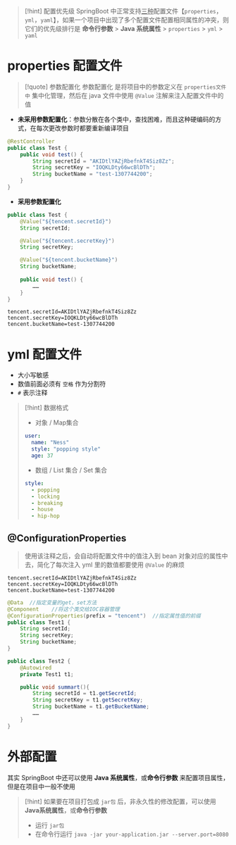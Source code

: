 
>[!hint] 配置优先级
>SpringBoot 中正常支持<u>三种</u>配置文件【`properties`，`yml`，`yaml`】，如果一个项目中出现了多个配置文件配置相同属性的冲突，则它们的优先级排行是 **命令行参数** > **Java 系统属性** > `properties` > `yml` > `yaml`


# properties 配置文件
>[!quote] 参数配置化
>参数配置化 是将项目中的参数定义在 `properties文件中` 集中化管理，然后在 java 文件中使用 `@Value` 注解来注入配置文件中的值

- **未采用参数配置化**：参数分散在各个类中，查找困难，而且这种硬编码的方式，在每次更改参数时都要重新编译项目
```java
@RestController
public class Test {
	public void test() {
		String secretId = "AKIDtlYAZjRbefnkT4Siz8Zz";  
		String secretKey = "IOQKLDty66wcBlDTh";
		String bucketName = "test-1307744200";
	}
}
```


- **采用参数配置化**
```java
public class Test {
	@Value("${tencent.secretId}")
	String secretId;

	@Value("${tencent.secretKey}")
	String secretKey;

	@Value("${tencent.bucketName}")
	String bucketName;
	
	public void test() {
		……
	}
}
```

```properties
tencent.secretId=AKIDtlYAZjRbefnkT4Siz8Zz  
tencent.secretKey=IOQKLDty66wcBlDTh  
tencent.bucketName=test-1307744200
```

# yml 配置文件
- 大小写敏感
- 数值前面必须有 `空格` 作为分割符
- `#` 表示注释

>[!hint] 数据格式
> - 对象 / Map集合
> ```yml
> user:  
>   name: "Ness"  
>   style: "popping style"  
>   age: 37
> ```
> 
> - 数组 / List 集合 / Set 集合
> ```yml
> style:  
>   - popping  
>   - locking  
>   - breaking  
>   - house  
>   - hip-hop
> ```

## @ConfigurationProperties
>使用该注释之后，会自动将配置文件中的值注入到 bean 对象对应的属性中去，简化了每次注入 yml 里的数值都要使用 `@Value` 的麻烦 

```properties
tencent.secretId=AKIDtlYAZjRbefnkT4Siz8Zz  
tencent.secretKey=IOQKLDty66wcBlDTh  
tencent.bucketName=test-1307744200
```

```java
@Data  //指定变量的get，set方法
@Component    //将这个类交给IOC容器管理
@ConfigurationProperties(prefix = "tencent")  //指定属性值的前缀
public class Test1 {
	String secretId;
	String secretKey;
	String bucketName;
}
```

```java
public class Test2 {
	@Autowired
	private Test1 t1;

	public void summart(){
		String secretId = t1.getSecretId;
		String secretKey = t1.getSecretKey;
		String bucketName = t1.getBucketName;
		……
	}
}
```

# 外部配置
其实 SpringBoot 中还可以使用 **Java 系统属性**，或**命令行参数** 来配置项目属性，但是在项目中一般不使用

>[!hint] 如果要在项目打包成 `jar包` 后，非永久性的修改配置，可以使用 **Java系统属性**，或**命令行参数** 
>- 运行 `jar包`
>- 在命令行运行 `java -jar your-application.jar --server.port=8080`





